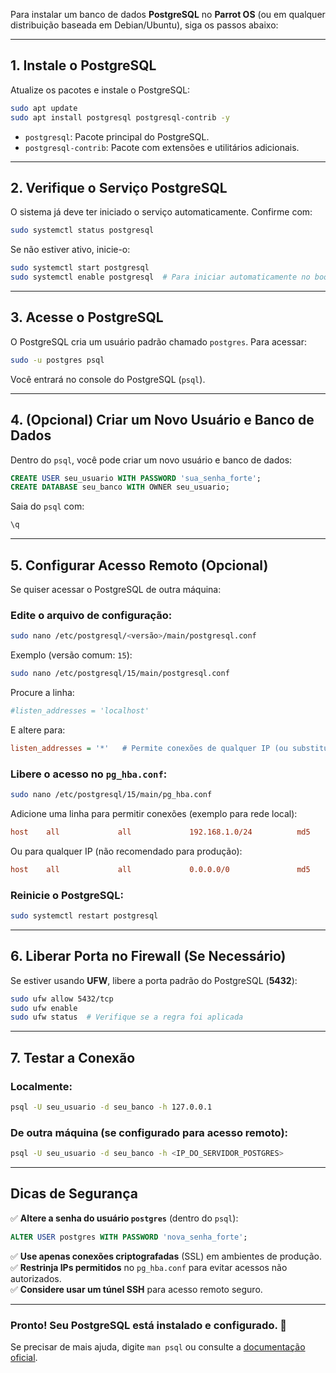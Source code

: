 Para instalar um banco de dados **PostgreSQL** no **Parrot OS** (ou em qualquer distribuição baseada em Debian/Ubuntu), siga os passos abaixo:

---

## **1. Instale o PostgreSQL**
Atualize os pacotes e instale o PostgreSQL:
```bash
sudo apt update
sudo apt install postgresql postgresql-contrib -y
```
- `postgresql`: Pacote principal do PostgreSQL.
- `postgresql-contrib`: Pacote com extensões e utilitários adicionais.

---

## **2. Verifique o Serviço PostgreSQL**
O sistema já deve ter iniciado o serviço automaticamente. Confirme com:
```bash
sudo systemctl status postgresql
```
Se não estiver ativo, inicie-o:
```bash
sudo systemctl start postgresql
sudo systemctl enable postgresql  # Para iniciar automaticamente no boot
```

---

## **3. Acesse o PostgreSQL**
O PostgreSQL cria um usuário padrão chamado `postgres`. Para acessar:
```bash
sudo -u postgres psql
```
Você entrará no console do PostgreSQL (`psql`).

---

## **4. (Opcional) Criar um Novo Usuário e Banco de Dados**
Dentro do `psql`, você pode criar um novo usuário e banco de dados:
```sql
CREATE USER seu_usuario WITH PASSWORD 'sua_senha_forte';
CREATE DATABASE seu_banco WITH OWNER seu_usuario;
```
Saia do `psql` com:
```sql
\q
```

---

## **5. Configurar Acesso Remoto (Opcional)**
Se quiser acessar o PostgreSQL de outra máquina:
### **Edite o arquivo de configuração:**
```bash
sudo nano /etc/postgresql/<versão>/main/postgresql.conf
```
Exemplo (versão comum: `15`):
```bash
sudo nano /etc/postgresql/15/main/postgresql.conf
```
Procure a linha:
```ini
#listen_addresses = 'localhost'
```
E altere para:
```ini
listen_addresses = '*'   # Permite conexões de qualquer IP (ou substitua por um IP específico)
```

### **Libere o acesso no `pg_hba.conf`:**
```bash
sudo nano /etc/postgresql/15/main/pg_hba.conf
```
Adicione uma linha para permitir conexões (exemplo para rede local):
```ini
host    all             all             192.168.1.0/24          md5
```
Ou para qualquer IP (não recomendado para produção):
```ini
host    all             all             0.0.0.0/0               md5
```

### **Reinicie o PostgreSQL:**
```bash
sudo systemctl restart postgresql
```

---

## **6. Liberar Porta no Firewall (Se Necessário)**
Se estiver usando **UFW**, libere a porta padrão do PostgreSQL (**5432**):
```bash
sudo ufw allow 5432/tcp
sudo ufw enable
sudo ufw status  # Verifique se a regra foi aplicada
```

---

## **7. Testar a Conexão**
### **Localmente:**
```bash
psql -U seu_usuario -d seu_banco -h 127.0.0.1
```
### **De outra máquina (se configurado para acesso remoto):**
```bash
psql -U seu_usuario -d seu_banco -h <IP_DO_SERVIDOR_POSTGRES>
```

---

## **Dicas de Segurança**
✅ **Altere a senha do usuário `postgres`** (dentro do `psql`):
```sql
ALTER USER postgres WITH PASSWORD 'nova_senha_forte';
```
✅ **Use apenas conexões criptografadas** (SSL) em ambientes de produção.  
✅ **Restrinja IPs permitidos** no `pg_hba.conf` para evitar acessos não autorizados.  
✅ **Considere usar um túnel SSH** para acesso remoto seguro.

---

### **Pronto! Seu PostgreSQL está instalado e configurado.** 🚀  
Se precisar de mais ajuda, digite `man psql` ou consulte a [documentação oficial](https://www.postgresql.org/docs/).